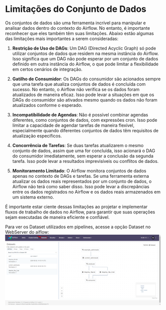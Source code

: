 # Limitações do Conjunto de Dados

Os conjuntos de dados são uma ferramenta incrível para manipular e analisar dados dentro do contexto do Airflow. No entanto, é importante reconhecer que eles também têm suas limitações. Abaixo estão algumas das limitações mais importantes a serem consideradas:

1. **Restrição de Uso de DAGs**: Um DAG (Directed Acyclic Graph) só pode utilizar conjuntos de dados que residem na mesma instância do Airflow. Isso significa que um DAG não pode esperar por um conjunto de dados definido em outra instância do Airflow, o que pode limitar a flexibilidade em certos cenários de integração.

2. **Gatilho de Consumidor**: Os DAGs do consumidor são acionados sempre que uma tarefa que atualiza conjuntos de dados é concluída com sucesso. No entanto, o Airflow não verifica se os dados foram atualizados de maneira eficaz. Isso pode levar a situações em que os DAGs do consumidor são ativados mesmo quando os dados não foram atualizados conforme o esperado.

3. **Incompatibilidade de Agendas**: Não é possível combinar agendas diferentes, como conjuntos de dados, com expressões cron. Isso pode limitar a capacidade de agendar tarefas de maneira flexível, especialmente quando diferentes conjuntos de dados têm requisitos de atualização específicos.

4. **Concorrência de Tarefas**: Se duas tarefas atualizarem o mesmo conjunto de dados, assim que uma for concluída, isso acionará o DAG do consumidor imediatamente, sem esperar a conclusão da segunda tarefa. Isso pode levar a resultados imprevisíveis ou conflitos de dados.

5. **Monitoramento Limitado**: O Airflow monitora conjuntos de dados apenas no contexto de DAGs e tarefas. Se uma ferramenta externa atualizar os dados reais representados por um conjunto de dados, o Airflow não terá como saber disso. Isso pode levar a discrepâncias entre os dados registrados no Airflow e os dados reais armazenados em um sistema externo.

É importante estar ciente dessas limitações ao projetar e implementar fluxos de trabalho de dados no Airflow, para garantir que suas operações sejam executadas de maneira eficiente e confiável.


Para ver os Dataset utilizados em pipelines, acesse a opção Dataset no WebServer do aiflow:
![alt text](../assets/image2.png)